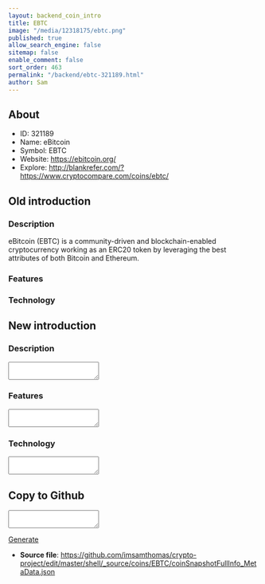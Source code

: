 ```yaml
---
layout: backend_coin_intro
title: EBTC
image: "/media/12318175/ebtc.png"
published: true
allow_search_engine: false
sitemap: false
enable_comment: false
sort_order: 463
permalink: "/backend/ebtc-321189.html"
author: Sam
---
```


## About

- ID: 321189
- Name: eBitcoin
- Symbol: EBTC
- Website: https://ebitcoin.org/
- Explore: http://blankrefer.com/?https://www.cryptocompare.com/coins/ebtc/


## Old introduction

### Description

<p><span>eBitcoin (EBTC) is a community-driven and blockchain-enabled cryptocurrency working as an ERC20 token by leveraging the best attributes of both Bitcoin and Ethereum.</span></p>

### Features


### Technology




## New introduction


### Description
<textarea id="meta_description" name="description"></textarea>

### Features
<textarea id="meta_features" name="features"></textarea>

### Technology
<textarea id="meta_technology" name="technology"></textarea>


## Copy to Github

<textarea id="coinsnapshotfullinfo_metadata"></textarea>

<a href="#gen" onclick="generateMetaDatJson()">Generate</a>

- **Source file**: <a href="https://github.com/imsamthomas/crypto-project/edit/master/shell/_source/coins/EBTC/coinSnapshotFullInfo_MetaData.json">https://github.com/imsamthomas/crypto-project/edit/master/shell/_source/coins/EBTC/coinSnapshotFullInfo_MetaData.json</a>

